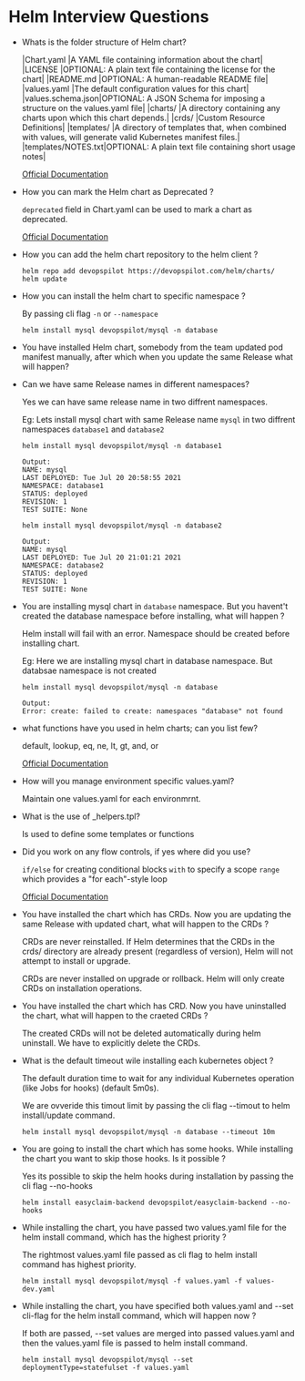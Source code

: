 # Helm Interview Questions

* Whats is the folder structure of Helm chart?

  |Chart.yaml        |A YAML file containing information about the chart|
  |LICENSE           |OPTIONAL: A plain text file containing the license for the chart|
  |README.md         |OPTIONAL: A human-readable README file|
  |values.yaml       |The default configuration values for this chart|
  |values.schema.json|OPTIONAL: A JSON Schema for imposing a structure on the values.yaml file|
  |charts/           |A directory containing any charts upon which this chart depends.|
  |crds/             |Custom Resource Definitions|
  |templates/        |A directory of templates that, when combined with values, will generate valid Kubernetes manifest files.|
  |templates/NOTES.txt|OPTIONAL: A plain text file containing short usage notes|

  
  [Official Documentation](https://helm.sh/docs/topics/charts/#the-chart-file-structure)

* How you can mark the Helm chart as Deprecated ?

  `deprecated` field in Chart.yaml can be used to mark a chart as deprecated.

  [Official Documentation](https://helm.sh/docs/topics/charts/#deprecating-charts)

* How you can add the helm chart repository to the helm client ?
  
  ```
  helm repo add devopspilot https://devopspilot.com/helm/charts/
  helm update
  ```
* How you can install the helm chart to specific namespace ?

  By passing cli flag `-n` or `--namespace`

  ```
  helm install mysql devopspilot/mysql -n database
  ``` 

* You have installed Helm chart, somebody from the team updated pod manifest manually, after which when you update the same Release what will happen?

* Can we have same Release names in different namespaces?

  Yes we can have same release name in two diffrent namespaces.

  Eg: Lets install mysql chart with same Release name `mysql` in two diffrent namespaces `database1` and `database2`
  ```
  helm install mysql devopspilot/mysql -n database1
  ```
  ```
  Output:
  NAME: mysql
  LAST DEPLOYED: Tue Jul 20 20:58:55 2021
  NAMESPACE: database1
  STATUS: deployed
  REVISION: 1
  TEST SUITE: None
  ```
  ```
  helm install mysql devopspilot/mysql -n database2
  ```
  ```
  Output:
  NAME: mysql
  LAST DEPLOYED: Tue Jul 20 21:01:21 2021
  NAMESPACE: database2
  STATUS: deployed
  REVISION: 1
  TEST SUITE: None
  ```

* You are installing mysql chart in `database` namespace. But you havent't created the database namespace before installing, what will happen ?

  Helm install will fail with an error. Namespace should be created before installing chart.
  
  Eg: Here we are installing mysql chart in database namespace. But databsae namespace is not created
  ```
  helm install mysql devopspilot/mysql -n database 
  ```
  ```
  Output:
  Error: create: failed to create: namespaces "database" not found
  ```

* what functions have you used in helm charts; can you list few?

  default, lookup, eq, ne, lt, gt, and, or

  [Official Documentation](https://helm.sh/docs/chart_template_guide/functions_and_pipelines/)

* How will you manage environment specific values.yaml?

  Maintain one values.yaml for each environmrnt.

* What is the use of _helpers.tpl?

  Is used to define some templates or functions 

* Did you work on any flow controls, if yes where did you use?

  `if/else` for creating conditional blocks
  `with` to specify a scope
  `range` which provides a "for each"-style loop

  [Official Documentation](https://helm.sh/docs/chart_template_guide/control_structures/)

* You have installed the chart which has CRDs. Now you are updating the same Release with updated chart, what will happen to the CRDs ?

  CRDs are never reinstalled. If Helm determines that the CRDs in the crds/ directory are already present (regardless of version), Helm will not attempt to install or upgrade.

  CRDs are never installed on upgrade or rollback. Helm will only create CRDs on installation operations.

* You have installed the chart which has CRD. Now you have uninstalled the chart, what will happen to the craeted CRDs ?
  
  The created CRDs will not be deleted automatically during helm uninstall. We have to explicitly delete the CRDs.

* What is the default timeout wile installing each kubernetes object ?
  
  The default duration time to wait for any individual Kubernetes operation (like Jobs for hooks) (default 5m0s).

  We are ovveride this timout limit by passing the cli flag --timout to helm install/update command.

  ```
  helm install mysql devopspilot/mysql -n database --timeout 10m
  ```

* You are going to install the chart which has some hooks. While installing the chart you want to skip those hooks. Is it possible ?

  Yes its possible to skip the helm hooks during installation by passing the cli flag --no-hooks

  ```
  helm install easyclaim-backend devopspilot/easyclaim-backend --no-hooks
  ```

* While installing the chart, you have passed two values.yaml file for the helm install command, which has the highest priority ?
  
  The rightmost values.yaml file passed as cli flag to helm install command has highest priority.

  ```
  helm install mysql devopspilot/mysql -f values.yaml -f values-dev.yaml
  ```

* While installing the chart, you have specified both values.yaml and --set cli-flag for the helm install command, which will happen now ?

  If both are passed, --set values are merged into passed values.yaml and then the values.yaml file is passed to helm install command.

  ```
  helm install mysql devopspilot/mysql --set deploymentType=statefulset -f values.yaml
  ```
